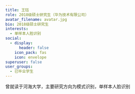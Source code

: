 ```yaml
---
title: 王钰
role: 2018级硕士研究生（‌华为技术有限公司）
avatar_filename: avatar.jpg
bio: 2018级硕士研究生
interests:
  - 单样本人脸识别
social:
  - display:
      header: false
    icon_pack: fas
    icon: envelope
superuser: false
user_groups:
  - 已毕业学生
---
```

曾就读于河海大学，主要研究方向为模式识别，单样本人脸识别
